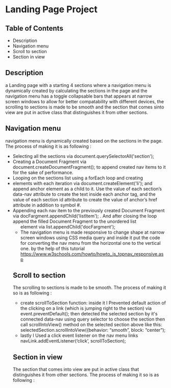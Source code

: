 # Landing Page Project

## Table of Contents

 * Description
 * Navigation menu
 * Scroll to section
 * Section in view


## Description
a Landing page with a starting 4 sections where a navigation menu is dynamically created by calculating the sections in the page and the navigation menu has a toggle collapsable bars that appears at narrow screen windows to allow for better compatability with different devices, the scrolling to sections is made to be smooth and the section that comes sinto view are put in active class that distinguishes it from other sections.

## Navigation menu
navigation menu is dynamically created  based on the sections in the page.
The process of making it is as following :
- Selecting all the sections via document.querySelectorAll('section');
- Creating a Document Fragment via document.createDocumentFragment(); to append created nav items to it for the sake of performance.
- Looping on the sections list using a forEach loop and creating <li> elements with each iteration via document.createElement('li'); and append anchor <a> element as a child to  it.  Use the value of each section’s data-nav attribute to create the text inside each anchor <a> tag, and the value of each section id attribute to create the value of          anchor’s  href attribute in addition to symbol #.
- Appending each nav item to the previously created Document Fragment via docFargment.appendChild('listItem'); . And after closing the loop append the filled Document Fragment    to the unordered list <ul> element via list.appendChild('docFargment');
- The navigation menu is made responsive to change shape at narrow screen windows using CSS media query and inside it put the code for converting the nav menu from the            horizontal one to the vertical one. by the help of this tutorial https://www.w3schools.com/howto/howto_js_topnav_responsive.asp 

## Scroll to section
The scrolling to sections is made to be smooth.
The process of making it so is as following :
- create scrollToSection function: inside it I Prevented default action of the clicking on a link (which is jumping right to the section) via event.preventDefault(); then        detected the selected section by it's connected data-nav using query selector to choose the section then call scrollIntoView() method on the selected section above like this:    selectedSection.scrollIntoView({behavior: “smooth”, block: “center”); 
- lastly I Used a click event listener on the nav menu links navLink.addEventListener(‘click’, scrollToSection); 
  
## Section in view
The section that comes into view are put in active class that distinguishes it from other sections.
The process of making it so is as following :
  
  
  




